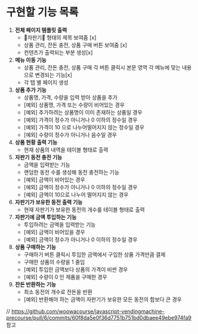 # 구현할 기능 목록

1. **전체 페이지 템플릿 출력**
   - 🥤자판기🥤 형태의 제목 보여줌 [x]
   - 상품 관리, 잔돈 충전, 상품 구매 버튼 보여줌 [x]
   - 컨텐츠가 출력되는 부분 생성[x]
2. **메뉴 이동 기능**
   - 상품 관리, 잔돈 충전, 상품 구매 각 버튼 클릭시 본문 영역 각 메뉴에 맞는 내용으로 변경되는 기능[x]
   - 각 탭 별 페이지 생성
3. **상품 추가 기능**
   - 상품명, 가격, 수량을 입력 받아 상품을 추가
   - [예외] 상품명, 가격 또는 수량이 비어있는 경우
   - [예외] 추가하려는 상품명이 이미 존재하는 상품일 경우
   - [예외] 가격이 정수가 아니거나 0 이하의 정수일 경우
   - [예외] 가격이 10 으로 나누어떨어지지 않는 정수일 경우
   - [예외] 수량이 정수가 아니거나 음수일 경우
4. **상품 현황 출력 기능**
   - 현재 상품의 내역을 테이블 형태로 출력
5. **자판기 동전 충전 기능**
   - 금액을 입력받는 기능
   - 랜덤한 동전 수를 생성해 동전 충전하는 기능
   - [예외] 금액이 비어있는 경우
   - [예외] 금액이 정수가 아니거나 0 이하의 정수일 경우
   - [예외] 금액이 10으로 나누어 떨어지지 않는 경우
6. **자판기가 보유한 동전 출력 기능**
   - 현재 자판기가 보유한 동전의 개수를 테이블 형태로 출력
7. **자판기에 금액 투입하는 기능**
   - 투입하려는 금액을 입력받는 기능
   - [예외] 금액이 비어있을 경우
   - [예외] 금액이 정수가 아니거나 0 이하의 정수일 경우
8. **상품 구매하는 기능**
   - 구매하기 버튼 클릭시 투입한 금액에서 구입한 상품 가격만큼 결제
   - 구매한 상품의 수량을 1 줄임
   - [예외] 투입한 금액보다 상품의 가격이 비싼 경우
   - [예외] 수량이 0 인 제품을 구매한 경우
9. **잔돈 반환하는 기능**
   - 최소 동전의 개수로 잔돈을 반환
   - [예외] 반환해야 하는 금액이 자판기가 보유한 모든 동전의 합보다 큰 경우

// https://github.com/woowacourse/javascript-vendingmachine-precourse/pull/6/commits/60f8da5e0f36d7751b751bd0dbaee49ebe974fa9 참고
